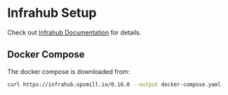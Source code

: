 # Infrahub Setup

Check out [Infrahub Documentation](https://docs.infrahub.app/guides/installation) for details.

## Docker Compose

The docker compose is downloaded from:

```bash
curl https://infrahub.opsmill.io/0.16.0 --output docker-compose.yaml
```
